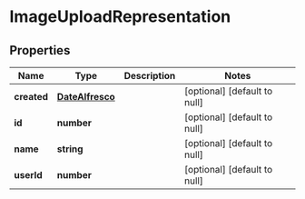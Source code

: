 # ImageUploadRepresentation

## Properties
Name | Type | Description | Notes
------------ | ------------- | ------------- | -------------
**created** | [**DateAlfresco**](DateAlfresco.md) |  | [optional] [default to null]
**id** | **number** |  | [optional] [default to null]
**name** | **string** |  | [optional] [default to null]
**userId** | **number** |  | [optional] [default to null]


